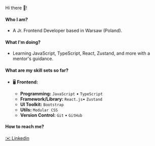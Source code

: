 Hi there 👋!

#### Who I am?

- A Jr. Frontend Developer based in Warsaw (Poland).

#### What I'm doing?

- Learning JavaScript, TypeScript, React, Zustand, and more with a mentor's guidance.

#### What are my skill sets so far?

- 🖥 **Frontend:**

  - **Programming:** `JavaScript` • `TypeScript` 
  - **Framework/Library:** `React.js`• `Zustand` 
  - **UI Toolkit:** `Bootstrap` 
  - **Utils:** `Modular CSS`
  - **Version Control:** `Git` • `GitHub`

#### How to reach me?

<a href="https://www.linkedin.com/in/ezequiel-barredo" target="_blank"> ✉️ Linkedin</a>
<br/>
